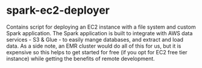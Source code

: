 # spark-ec2-deployer

Contains script for deploying an EC2 instance with a file system and custom Spark application. The Spark application is built to integrate with AWS data services - S3 & Glue - to easily mange databases, and extract and load data.
As a side note, an EMR cluster would do all of this for us, but it is expensive so this helps to get started for free (if you opt for EC2 free tier instance) while getting the benefits of remote development.
